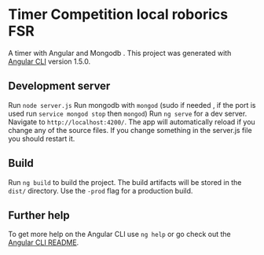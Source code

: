 # Timer Competition local roborics FSR

A timer with Angular and Mongodb .
This project was generated with [Angular CLI](https://github.com/angular/angular-cli) version 1.5.0.

## Development server

Run `node server.js`
Run mongodb with `mongod` (sudo if needed , if the port is used run `service mongod stop` then `mongod`)
Run `ng serve` for a dev server. Navigate to `http://localhost:4200/`. The app will automatically reload if you change any of the source files. If you change something in the server.js file you should restart it.

## Build

Run `ng build` to build the project. The build artifacts will be stored in the `dist/` directory. Use the `-prod` flag for a production build.

## Further help

To get more help on the Angular CLI use `ng help` or go check out the [Angular CLI README](https://github.com/angular/angular-cli/blob/master/README.md).
